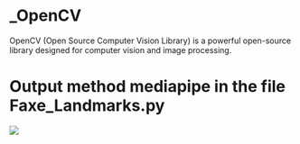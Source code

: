 # _OpenCV
OpenCV (Open Source Computer Vision Library) is a powerful open-source library designed for computer vision and image processing.

# Output method mediapipe in the file Faxe_Landmarks.py
![]([https://github.com/Your_Repository_Name/Your_GIF_Name.gif](https://github.com/fayzi-dev/_OpenCV/blob/main/face_output.gif))
